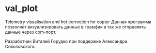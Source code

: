 # val_plot
Telemetry visualisation and hot correction for copter
Данная программа позволяет визуализировать данные в грамфик а так же отправлять данные через com-порт.

Разработчик Виталий Горудко при поддержке Александра Соколовского. 
